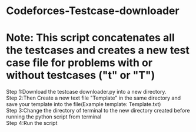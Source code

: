 # Codeforces-Testcase-downloader

# Note: This script concatenates all the testcases and creates a new test case file for problems with or without testcases ("t" or "T")
Step 1:Download the testcase downloader.py into a new directory.\
Step 2:Then Create a new text file "Template" in the same directory and save your template into the file(Example template: Template.txt)\
Step 3:Change the directory of terminal to the new directory created before running the python script from terminal\
Step 4:Run the script
